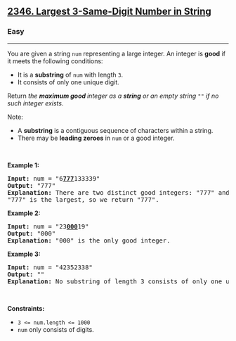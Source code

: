 <h2><a href="https://leetcode.com/problems/largest-3-same-digit-number-in-string/?envType=daily-question&envId=Invalid%20Date">2346. Largest 3-Same-Digit Number in String</a></h2><h3>Easy</h3><hr><p>You are given a string <code>num</code> representing a large integer. An integer is <strong>good</strong> if it meets the following conditions:</p>

<ul>
	<li>It is a <strong>substring</strong> of <code>num</code> with length <code>3</code>.</li>
	<li>It consists of only one unique digit.</li>
</ul>

<p>Return <em>the <strong>maximum good </strong>integer as a <strong>string</strong> or an empty string </em><code>&quot;&quot;</code><em> if no such integer exists</em>.</p>

<p>Note:</p>

<ul>
	<li>A <strong>substring</strong> is a contiguous sequence of characters within a string.</li>
	<li>There may be <strong>leading zeroes</strong> in <code>num</code> or a good integer.</li>
</ul>

<p>&nbsp;</p>
<p><strong class="example">Example 1:</strong></p>

<pre>
<strong>Input:</strong> num = &quot;6<strong><u>777</u></strong>133339&quot;
<strong>Output:</strong> &quot;777&quot;
<strong>Explanation:</strong> There are two distinct good integers: &quot;777&quot; and &quot;333&quot;.
&quot;777&quot; is the largest, so we return &quot;777&quot;.
</pre>

<p><strong class="example">Example 2:</strong></p>

<pre>
<strong>Input:</strong> num = &quot;23<strong><u>000</u></strong>19&quot;
<strong>Output:</strong> &quot;000&quot;
<strong>Explanation:</strong> &quot;000&quot; is the only good integer.
</pre>

<p><strong class="example">Example 3:</strong></p>

<pre>
<strong>Input:</strong> num = &quot;42352338&quot;
<strong>Output:</strong> &quot;&quot;
<strong>Explanation:</strong> No substring of length 3 consists of only one unique digit. Therefore, there are no good integers.
</pre>

<p>&nbsp;</p>
<p><strong>Constraints:</strong></p>

<ul>
	<li><code>3 &lt;= num.length &lt;= 1000</code></li>
	<li><code>num</code> only consists of digits.</li>
</ul>
